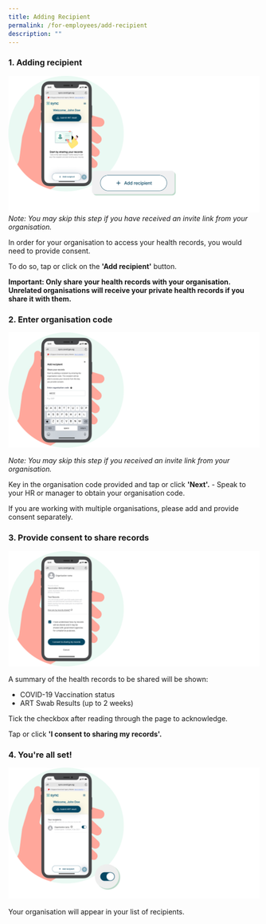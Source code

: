 ```yaml
---
title: Adding Recipient
permalink: /for-employees/add-recipient
description: ""
---
```

### **1. Adding recipient**
![Alt text for image on Isomer site](/images/guide/Add%20recipient.png)
*Note: You may skip this step if you have received an invite link from your organisation.*

In order for your organisation to access your health records, you would need to provide consent.

To do so, tap or click on the **'Add recipient'** button.

**Important:
Only share your health records with your organisation. Unrelated organisations will receive your private health records if you share it with them.**


### **2. Enter organisation code**
![Alt text for image on Isomer site](/images/guide/Enter%20code.png)

*Note: You may skip this step if you received an invite link from your organisation.*

Key in the organisation code provided and tap or click **'Next'.** - Speak to your HR or manager to obtain your organisation code.

If you are working with multiple organisations, please add and provide consent separately.

### **3. Provide consent to share records**
![Alt text for image on Isomer site](/images/guide/Consent.png)

A summary of the health records to be shared will be shown:
* COVID-19 Vaccination status
* ART Swab Results (up to 2 weeks)

Tick the checkbox after reading through the page to acknowledge.

Tap or click  **'I consent to sharing my records'.**



### **4. You're all set!**
![Alt text for image on Isomer site](/images/guide/Toggle%20on.png)

Your organisation will appear in your list of recipients.